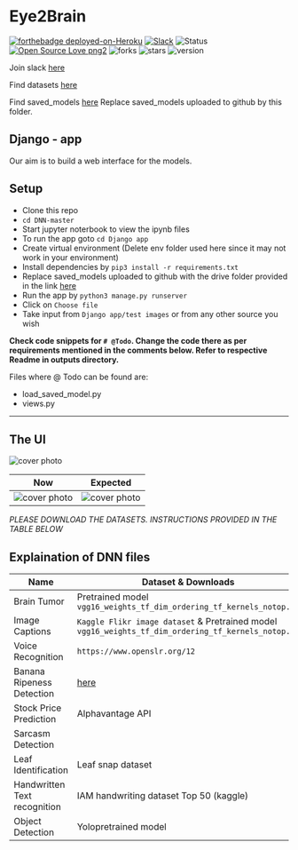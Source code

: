 # Eye2Brain
[![forthebadge deployed-on-Heroku](https://heroku-badge.herokuapp.com/?app=eye2brain)](https://eye2brain.herokuapp.com/)
[![Slack](https://img.shields.io/static/v1?label=chat&message=slack&color=<COLOR>)](https://app.slack.com/client/TQAB3S6BD/CQDT4KJJD)
![Status](https://travis-ci.org/AmulyaReddy99/Eye2Brain.svg?branch=master)
[![Open Source Love png2](https://badges.frapsoft.com/os/v2/open-source.png?v=103)](https://github.com/ellerbrock/open-source-badges/)
![forks](https://img.shields.io/github/forks/AmulyaReddy99/Eye2Brain)
![stars](https://img.shields.io/github/stars/AmulyaReddy99/Eye2Brain)
![version](https://img.shields.io/badge/version-1.0-blue)

Join slack [here](https://join.slack.com/t/eye2brain/shared_invite/enQtODI5OTIyNjcyNDMzLWE1ZTUwNTgyZDcwYzZlZmE5ODdkZjJjYmQzMzBhMTY3MGU3OGVjZGE2MDIzYWQ5ZWI3ZWY4MGFmZjFmMTFlZmU)

Find datasets [here](https://drive.google.com/open?id=1iAlhNdK2QRfdpruK7ibMtgjGzND52mie)

Find saved_models [here](https://drive.google.com/open?id=1qsB1vqGZyuL6cyF2Mg1oxfy7AyUv_OiX)
Replace saved_models uploaded to github by this folder.

## Django - app
Our aim is to build a web interface for the models.

## Setup
- Clone this repo
- `cd DNN-master`
- Start jupyter noterbook to view the ipynb files
- To run the app goto `cd Django app`
- Create virtual environment (Delete env folder used here since it may not work in your environment)
- Install dependencies by `pip3 install -r requirements.txt`
- Replace saved_models uploaded to github with the drive folder provided in the link [here](https://drive.google.com/open?id=1qsB1vqGZyuL6cyF2Mg1oxfy7AyUv_OiX)
- Run the app by `python3 manage.py runserver`
- Click on `Choose file`
- Take input from `Django app/test images` or from any other source you wish

**Check code snippets for `# @Todo`. Change the code there as per requirements mentioned in the comments below. Refer to respective Readme in outputs directory.**

Files where @ Todo can be found are:
- load_saved_model.py
- views.py

----------------------------------

## The UI
![cover photo](https://github.com/AmulyaReddy99/Eye2Brain/blob/master/img/cover%20page.png)

 Now            |  Expected 
------------- | ---------
![cover photo](https://github.com/AmulyaReddy99/Eye2Brain/blob/master/img/output.png)| ![cover photo](https://github.com/AmulyaReddy99/Eye2Brain/blob/master/img/expected.png)

*PLEASE DOWNLOAD THE DATASETS. INSTRUCTIONS PROVIDED IN THE TABLE BELOW*

## Explaination of DNN files

| Name  | Dataset & Downloads | File |
| ------------- | ------------- | ----------- |
| Brain Tumor  | Pretrained model `vgg16_weights_tf_dim_ordering_tf_kernels_notop.h5` | `Tumor.ipynb` | 
| Image Captions  | `Kaggle Flikr image dataset` & Pretrained model `vgg16_weights_tf_dim_ordering_tf_kernels_notop.h5` | `Image Captions.ipynb` |
| Voice Recognition | `https://www.openslr.org/12` | `Voice Recognition.ipynb` | 
| Banana Ripeness Detection | [here](github.com/giovannipcarvalho/banana-ripeness-classificationtree/master/data) | `Banana.ipynb` |
| Stock Price Prediction | Alphavantage API | `Stocks.ipynb` |
| Sarcasm Detection |  | `Sarcasm Detection.ipynb` |
| Leaf Identification | Leaf snap dataset | `Leaf.ipynb` |
| Handwritten Text recognition | IAM handwriting dataset Top 50 (kaggle) | `Handwritten.ipynb` |
| Object Detection | Yolopretrained model | `object_detection.py` |

